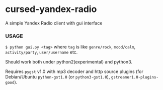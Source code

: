 # cursed-yandex-radio
A simple Yandex Radio client with gui interface

### USAGE
`$ python gui.py <tag>`
where `tag` is like `genre/rock`, `mood/calm`, `activity/party`, `user/username` etc.

Should work both under python2(experimental) and python3.

Requires `pygst` v1.0 with mp3 decoder and http source plugins (for Debian/Ubuntu `python-gst1.0` (or `python3-gst1.0`), `gstreamer1.0-plugins-good`).
